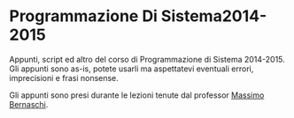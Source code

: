 Programmazione Di Sistema2014-2015
================================

Appunti, script ed altro del corso di Programmazione di Sistema 2014-2015. Gli appunti sono as-is, potete usarli ma aspettatevi eventuali errori, imprecisioni e frasi nonsense.

Gli appunti sono presi durante le lezioni tenute dal professor [Massimo Bernaschi](http://www.iac.rm.cnr.it/~massimo/Corso2008.html).

